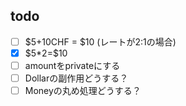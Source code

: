## todo
- [ ] \$5+10CHF = \$10 (レートが2:1の場合)
- [x] \$5*2=\$10
- [ ] amountをprivateにする
- [ ] Dollarの副作用どうする？
- [ ] Moneyの丸め処理どうする？